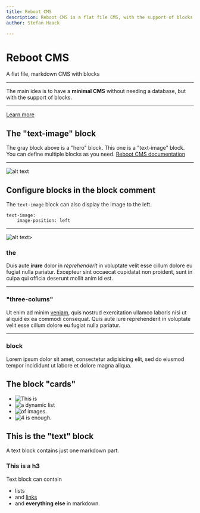 ```yaml
---
title: Reboot CMS
description: Reboot CMS is a flat file CMS, with the support of blocks.
author: Stefan Haack

---
```


<!-- hero -->

# Reboot CMS

A flat file, markdown CMS with blocks

---
The main idea is to have a **minimal CMS** without needing a database, but with the support of blocks.

---
[Learn more](documentation)

<!-- text-image -->

## The "text-image" block

The gray block above is a "hero" block. This one is a "text-image" block. You can define multiple blocks as you need.
[Reboot CMS documentation](documentation)

---
![alt text](media/dummy.svg "Title Text")

<!--
text-image:
    image-position: left
-->

## Configure blocks in the block comment

The `text-image` block can also display the image to the left.

```
text-image:
    image-position: left
```

---
![alt text](media/dummy.svg "Title Text")>

<!-- three-columns -->

### the

Duis aute **irure** dolor in *reprehenderit* in voluptate velit esse cillum dolore eu fugiat nulla pariatur. Excepteur
sint occaecat cupidatat non proident, sunt in culpa qui officia deserunt mollit anim id est.

---

### "three-colums"

Ut enim ad minim [veniam](/), quis nostrud exercitation ullamco laboris nisi ut aliquid ex ea commodi consequat. Quis
aute iure reprehenderit in voluptate velit esse cillum dolore eu fugiat nulla pariatur.

---

### block

Lorem ipsum dolor sit amet, consectetur adipisicing elit, sed do eiusmod tempor incididunt ut labore et dolore magna
aliqua.

<!-- cards -->

## The block "cards"

- ![This is](media/dummy.svg)
- ![a dynamic list](media/dummy.svg)
- ![of images.](media/dummy.svg)
- ![4 is enough.](media/dummy.svg)

<!-- text -->

## This is the "text" block

A text block contains just one markdown part.

### This is a h3

Text block can contain

- lists
- and [links](https://shaack.com)
- and **everything else** in markdown.